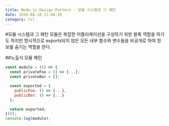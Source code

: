 ```yaml
---
title: Node.js Design Pattern - 모듈 시스템과 그 패턴
date: 2019-04-10 21:04:28
category: til
---
```


#모듈 시스템과 그 패턴
모듈은 복잡한 어플리케이션을 구성하기 위한 블록 역할을 하기도 하지만 명시적으로 exports되지 않은 모든 내부 함수와 변수들을 비공개로 하여 정보를 숨기는 역할을 한다.

##노출식 모듈 패턴
```javascript
const module = (() => {
  const privateFoo = () => {...};
  const privateBar = [];

  const exported = {
    publicFoo: () => {...},
    publicBar: () => {...}
  };

  return exported;
})();
console.log(module);
```
